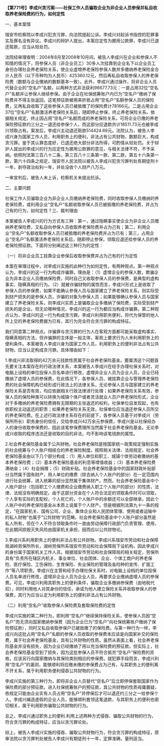 **【第771号】李成兴贪污案——社保工作人员骗取企业为非企业人员参保并私自收取养老保险费的行为，如何定性**

一、基本案情

瑞安市检察院以李成兴犯贪污罪，向法院提起公诉。李成兴对起诉书指控的犯罪事实及罪名没有异议。李成兴的辩护人提出，本案应定性为挪用公款罪，李成兴已退还赃款，应当从轻处罚。

法院经审理查明：2004年8月至2008年10月间，被告人李成兴在企业和参保人不知情的情况下，将参保人员（非企业员工）30多人次挂靠到企业名下以企业员工身份办理社会养老保险关系，使企业虚增养老保险参保人数并多缴纳养老保险金合计人民币（以下币种均为人民币）425360.12元，然后再私自收取参保人的养老保险费（数额与企业缴纳的数额基本一致）。此外，李成兴通过操作，将非企业人员代替企业的“空名户”名额，以两种方式非法获利96677.73元：一是占用32位“空名户”名额并让参保人继续参保。由于企业在社保统筹账户内已为“空名户”缴纳了保险费并不得主张返回，这笔预征款被用来折抵占用“空名户”名额参保人员的保险费，又再私自收取了这些参保人员已被抵缴了的保险费计78166元。二是占用企业37位“空名户”名额激活养老保险关系后，随即停止参保，终止养老保险关系。依据相关规定，终止因占用“空名户”名额而成的养老保险关系，可将企业已缴的养老保险预征款约三分之一退还给参保个人，而这部分应退款共计18511.73元也被李成兴领取占有。案发后，李成兴主动退还赃款514424.69元。法院认为，被告人李成兴身为国家工作人员，利用职务上的便利，非法占有公共财物，数额巨大，构成贪污罪。鉴于其认罪态度好，已退还绝大部分非法所得，可酌情从轻处罚。关于辩护人提出的李成兴的行为应定性为挪用公款罪的意见，与相关法律不符，不予采纳。依照刑法第三百八十二条，第三百八十三条第一款、第二款，第五十六条第一款，第六十四条之规定，瑞安市人民法院以被告人李成兴犯贪污罪判处有期徒刑十一年，剥夺政治权利一年，并处没收个人财产八万元。

一审宣判后，被告人未上诉，检察机关未提出抗诉。

二、主要问题

社保工作人员骗取企业为非企业人员缴纳养老保险费，同时收取参保人员缴纳的养老保险费，或利用企业“空名户”名额收取参保人员已被抵缴的养老保险费，并占为己有的行为，如何定性？三、裁判理由

本案被告人李成兴的行为方式有三种：第一，通过隐瞒事实使企业为非企业人员缴纳养老保险费，又私自向参保人员收取养老保险费并占为己有；第二，利用企业“空名户”名额收取参保人员已被抵缴的养老保险费并占为已有；第三，占用企业“空名户”名额激活养老保险关系后，随即停止参保，领取应退还给参保人员的养老保险预征款。下面将分别阐述这三种行为的定性：

（一）将非企业员工挂靠企业参保后收取参保费并占为己有的行为定性

本案在审理过程中，对李成兴实施的此种行为如何定性，有两种观点。第一种观点认为，李成兴的这一行为构成诈骗罪。理由是：（1）虚增企业的参保人数，欺骗企业为非本企业人员缴纳保险费，同时自己又收取参保人员的参保费，是典型的虚构事实、隐瞒真相的行为。（2）就被诈骗财物的属性而言，李成兴形式上是收取了参保人员的参保费，如果不能确认参保人员与国家建立了养老保险关系，则实际受到财产损失的是参保人员，诈骗的对象为参保人员；如果能够确认参保人员与国家建立了养老保险关系，则李成兴实质上是骗取企业多缴纳了保险费，实际受到财产损失的是企业。但无论哪种情况，李成兴的这一行为都应当构成诈骗罪。第二种观点认为，李成兴的这一行为构成贪污罪。李成兴利用职务便利，将代为保管的他人所上交的养老保险费据为已有，其行为完全符合贪污罪的构成特征。

我们同意第二种观点。诈骗罪与贪污罪的行为人在客观方面都可能采取虚构事实、隐瞒真相的方法，但诈骗罪的主体是一般主体，客观上要求行为人未利用职务上的便利条件。本案被告人李成兴身为国家工作人员，利用职务上的便利非法占有公共财物，应当认定构成贪污罪。具体理由如下：

1.李成兴非法取得的42万余元钱款性质属于社会养老保险基金。要厘清这个问题首先要关注本案存在的行政法律关系，本案被告人李成兴在经手办理社保关系时，对电脑上设档的单位投保人员名单进行修改，虚增非企业人员为企业人员，企业已经缴纳了虚增人员的参保费，在此情况下，各参保人员、被挂靠企业与管理养老保险费的社会保障机构已经形成行政法上的法律关系，无论参保人员与国家建立的养老保险关系是否有效，均应依据相关行政法律进行处理；如果养老保险关系有效，参保人员的保险种类可以转换为城镇个体户或者灵活就业人员户养老保险形式，企业对于多缴纳的养老保险费拥有无限期的主张返还的权利，社保单位自发现起，也有依职权主动返还的职责；如果养老保险关系无效，社保单位应当退还参保人员所交的养老保险费。在上述行政法律关系存在的前提下，各参保人员基于对李成兴（劳保所所长）职务身份的信任，交给李成兴42万余元参保费，李成兴是以社保经办人的身份收取参保费的，因此该笔参保费理所当然属于社会养老保险基金。无论李成兴收取的程序违法还是收取的目的非法，均不影响该笔钱款的属性。

2.社会养老保险基金属于公共财物。社会养老保险是按国家统一政策规定强制实施的社会统筹与个人账户相结合的养老保险制度。按照相关法律、法规规定，社会养老保险基金由以下几个部分构成：（1）用人单位和职工、城镇个体劳动者缴纳的基本养老保险费；（2）基本养老保险基金的利息等增值收益；（3）基本养老保险费滞纳金；（4）社会捐赠；（5）财政补贴。社会养老保险基金中的国家财政补贴部分当然属于国有财产，用人单位的缴费（除去纳入个人账户的部分）在一定范围内进行社会统筹，进入统筹的部分显然属于集体财产。然而，社会养老保险基金中个人账户部分（包括职工个人缴费和企业缴费纳入职工个人账户的部分）的性质，法律、法规没有明确规定。由于这部分资金在个人符合法定的领取条件时可以领取，个人享有实际的支配权，个人死亡的，个人账户中的余额还可以全部继承，因此个人账户中的养老保险基金从本质上说属于个人财产。但是根据刑法第九十一条的规定，“在国家机关、国有公司、企业、集体企业和人民团体管理、使用或者运输中的私人财物”也属于“公共财物”的范畴。社会养老保险基金中个人账户部分虽然是私人所有，但在个人不符合领取条件时一直由劳动保障行政部门负责管理、使用，在此期间损毁灭失风险由国家机关承担，因而应以公共财物论。

3.李成兴系利用职务上的便利非法占有公共财物。李成兴系瑞安市劳动和社会保障局湖岭劳保所所长，湖岭劳保所系瑞安市劳动和社会保障局下设机构，因此李成兴的身份属于国家机关工作人员。根据瑞安市劳动和社会保障局的相关规定，劳保所具有“负责所在辖区内机关、事业单位、社会团体、企业、个体工商户的养老保险、医疗保险、工伤保险、生育保险、失业保险的管理及各险种的宣传、扩面工作”等八项职责。李成兴在主管和经手办理社保关系时，对电脑上设档的单位投保人员名单进行修改，虚增非企业人员为企业人员，再要求企业缴纳虚增人员的参保费。可见，李成兴利用其职务上的便利条件，骗取企业多缴纳参保费（由地税代扣），同时利用他人对其身份的信任，承诺为他人建立保险关系并收取参保人的参保费，其行为应当认定为利用职务上的便利非法占有公共财物。

（二）利用“空名户”收取参保人保险费及套取保险费的定性

李成兴实施的第二种行为，即利用“空名户”继续保持保险关系，使参保人员因“空名户”而无须向国家缴纳参保费（因为企业已为“空名户”向社保统筹账户缴纳了保险预征款），同时又私自收取参保户已被抵缴了的保险费。与第一种行为一样，李成兴向这批占用“空名户”名额的参保人员收取的参保费本应该是向国家补交的保险费，属于社会养老保险基金，具有公共财物的性质。虽然从表面上看，社会养老保险基金并没有损失，因为企业已经缴纳了用以充当保险费的预征款。但实际上，社会养老保险基金受到了损失，因为这批参保人员不符合抵充“空名户”保险费的资格，应该另行向国家缴纳与其保险类别相应的参保费。就犯罪手段而言，李成兴利用“空名户”的漏洞，能够顺利将应缴未缴的参保费占为己有，与其职务上的便利离不开关系，属于利用职务便利侵吞公共财物的行为。

李成兴实施的第三种行为，即将非企业人员替代“空名户”后立即停保套取国家作为保险费的部分预征款。进入社保统筹账户的预征款，其公共财物的性质毋庸置疑，依规定只能由企业实有人员占用“空名户”并停保后才可以退还约三分之一给参保个人。李成兴编造虚假的企业人员，能够顺利套领这笔退款，与其职务上的便利也密切相关，属于利用职务骗取公共财物的行为。

总之，李成兴通过职务上的便利.利用上述两种方式侵吞、骗取公共财物的行为，符合贪污罪的构成特征，应当以贪污罪论处。

综上，被告人李成兴实施的侵吞、骗取公共财物行为，符合贪污罪的构成特征，原审法院以贪污罪判处被告人李成兴有期徒刑十一年，定罪准确，量刑适当。